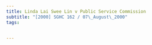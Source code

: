 ```yaml
---
title: Linda Lai Swee Lin v Public Service Commission 
subtitle: "[2000] SGHC 162 / 07\_August\_2000"
tags:


---
```


